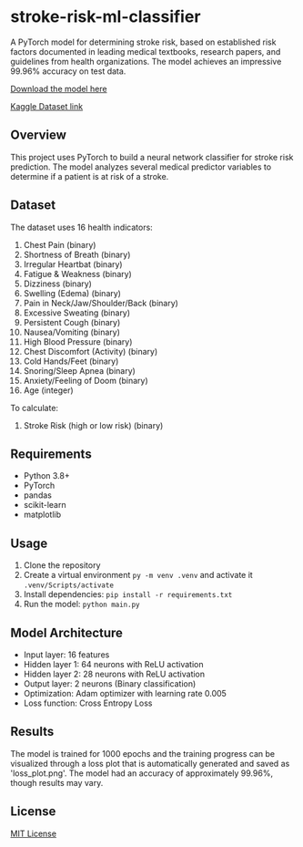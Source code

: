 # stroke-risk-ml-classifier

A PyTorch model for determining stroke risk, based on established risk factors documented in leading medical textbooks, research papers, and guidelines from health organizations. The model achieves an impressive 99.96% accuracy on test data.

[Download the model here](stroke_risk_classifier_model.pth)

[Kaggle Dataset link](https://www.kaggle.com/datasets/mahatiratusher/stroke-risk-prediction-dataset/)

## Overview

This project uses PyTorch to build a neural network classifier for stroke risk prediction. The model analyzes several medical predictor variables to determine if a patient is at risk of a stroke.

## Dataset

The dataset uses 16 health indicators:

1. Chest Pain (binary)
2. Shortness of Breath (binary)
3. Irregular Heartbat (binary)
4. Fatigue & Weakness (binary)
5. Dizziness (binary)
6. Swelling (Edema) (binary)
7. Pain in Neck/Jaw/Shoulder/Back (binary)
8. Excessive Sweating	(binary)
9. Persistent Cough	(binary)
10. Nausea/Vomiting	(binary)
11. High Blood Pressure	(binary)
12. Chest Discomfort (Activity)	(binary)
13. Cold Hands/Feet (binary)	
14. Snoring/Sleep Apnea	(binary)
15. Anxiety/Feeling of Doom	(binary)
16. Age (integer)

To calculate:

1. Stroke Risk (high or low risk) (binary)

## Requirements

- Python 3.8+
- PyTorch
- pandas
- scikit-learn
- matplotlib

## Usage

1. Clone the repository
2. Create a virtual environment `py -m venv .venv` and activate it `.venv/Scripts/activate`
3. Install dependencies: `pip install -r requirements.txt`
4. Run the model: `python main.py`

## Model Architecture

- Input layer: 16 features
- Hidden layer 1: 64 neurons with ReLU activation
- Hidden layer 2: 28 neurons with ReLU activation
- Output layer: 2 neurons (Binary classification)
- Optimization: Adam optimizer with learning rate 0.005
- Loss function: Cross Entropy Loss

## Results

The model is trained for 1000 epochs and the training progress can be visualized through a loss plot that is automatically generated and saved as 'loss_plot.png'.
The model had an accuracy of approximately 99.96%, though results may vary.

## License

[MIT License](LICENSE)
